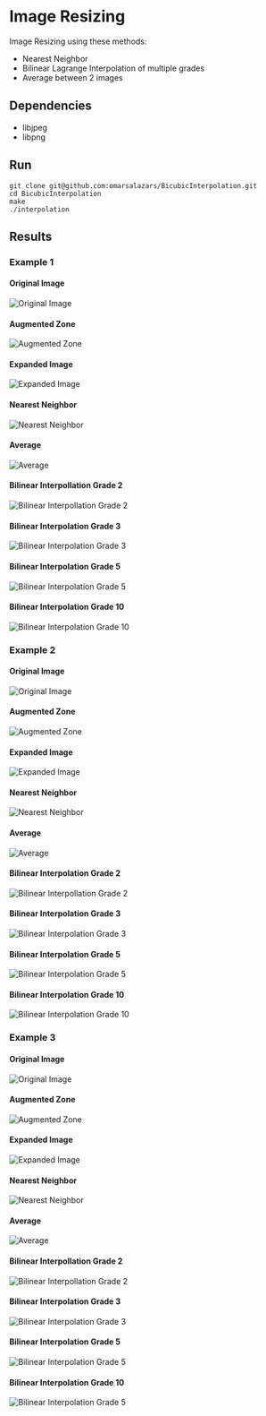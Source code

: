# Image Resizing
Image Resizing using these methods:
* Nearest Neighbor
* Bilinear Lagrange Interpolation of multiple grades
* Average between 2 images

## Dependencies
* libjpeg
* libpng

## Run
```
git clone git@github.com:omarsalazars/BicubicInterpolation.git
cd BicubicInterpolation
make
./interpolation
```

## Results
### Example 1
#### Original Image
![Original Image](https://github.com/omarsalazars/BicubicInterpolation/blob/master/Image1/img.jpg)

#### Augmented Zone
![Augmented Zone](https://github.com/omarsalazars/BicubicInterpolation/blob/master/Image1/augmented.png)

#### Expanded Image
![Expanded Image](https://github.com/omarsalazars/BicubicInterpolation/blob/master/Image1/emptySpace.png)

#### Nearest Neighbor
![Nearest Neighbor](https://github.com/omarsalazars/BicubicInterpolation/blob/master/Image1/nearestNeighbor.png)

#### Average
![Average](https://github.com/omarsalazars/BicubicInterpolation/blob/master/Image1/average.png)

#### Bilinear Interpollation Grade 2
![Bilinear Interpollation Grade 2](https://github.com/omarsalazars/BicubicInterpolation/blob/master/Image1/grade2.png)

#### Bilinear Interpolation Grade 3
![Bilinear Interpolation Grade 3](https://github.com/omarsalazars/BicubicInterpolation/blob/master/Image1/grade3.png)

#### Bilinear Interpolation Grade 5
![Bilinear Interpolation Grade 5](https://github.com/omarsalazars/BicubicInterpolation/blob/master/Image1/grade5.png)

#### Bilinear Interpolation Grade 10
![Bilinear Interpolation Grade 10](https://github.com/omarsalazars/BicubicInterpolation/blob/master/Image1/grade10.png)


### Example 2
#### Original Image
![Original Image](https://github.com/omarsalazars/BicubicInterpolation/blob/master/Image2/img.jpg)

#### Augmented Zone
![Augmented Zone](https://github.com/omarsalazars/BicubicInterpolation/blob/master/Image2/augmented.png)

#### Expanded Image
![Expanded Image](https://github.com/omarsalazars/BicubicInterpolation/blob/master/Image2/emptySpace.png)

#### Nearest Neighbor
![Nearest Neighbor](https://github.com/omarsalazars/BicubicInterpolation/blob/master/Image2/nearestNeighbor.png)

#### Average
![Average](https://github.com/omarsalazars/BicubicInterpolation/blob/master/Image2/average.png)

#### Bilinear Interpolation Grade 2
![Bilinear Interpollation Grade 2](https://github.com/omarsalazars/BicubicInterpolation/blob/master/Image2/grade2.png)

#### Bilinear Interpolation Grade 3
![Bilinear Interpolation Grade 3](https://github.com/omarsalazars/BicubicInterpolation/blob/master/Image2/grade3.png)

#### Bilinear Interpolation Grade 5
![Bilinear Interpolation Grade 5](https://github.com/omarsalazars/BicubicInterpolation/blob/master/Image2/grade5.png)

#### Bilinear Interpolation Grade 10
![Bilinear Interpolation Grade 10](https://github.com/omarsalazars/BicubicInterpolation/blob/master/Image2/grade10.png)

### Example 3
#### Original Image
![Original Image](https://github.com/omarsalazars/BicubicInterpolation/blob/master/Image3/img.jpg)

#### Augmented Zone
![Augmented Zone](https://github.com/omarsalazars/BicubicInterpolation/blob/master/Image3/augmented.png)

#### Expanded Image
![Expanded Image](https://github.com/omarsalazars/BicubicInterpolation/blob/master/Image3/emptySpace.png)

#### Nearest Neighbor
![Nearest Neighbor](https://github.com/omarsalazars/BicubicInterpolation/blob/master/Image3/nearestNeighbor.png)

#### Average
![Average](https://github.com/omarsalazars/BicubicInterpolation/blob/master/Image3/average.png)

#### Bilinear Interpollation Grade 2
![Bilinear Interpollation Grade 2](https://github.com/omarsalazars/BicubicInterpolation/blob/master/Image3/grade2.png)

#### Bilinear Interpolation Grade 3
![Bilinear Interpolation Grade 3](https://github.com/omarsalazars/BicubicInterpolation/blob/master/Image3/grade3.png)

#### Bilinear Interpolation Grade 5
![Bilinear Interpolation Grade 5](https://github.com/omarsalazars/BicubicInterpolation/blob/master/Image3/grade5.png)

#### Bilinear Interpolation Grade 10
![Bilinear Interpolation Grade 5](https://github.com/omarsalazars/BicubicInterpolation/blob/master/Image3/grade10.png)
